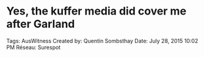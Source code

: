 # Yes, the kuffer media did cover me after Garland

Tags: AusWitness
Created by: Quentin Sombsthay
Date: July 28, 2015 10:02 PM
Réseau: Surespot